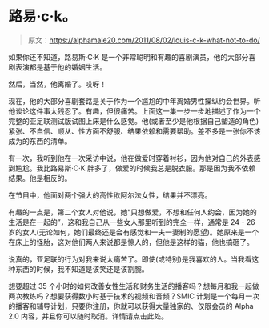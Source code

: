 # 路易·c·k。

> 原文：<https://alphamale20.com/2011/08/02/louis-c-k-what-not-to-do/>

如果你还不知道，路易斯·C·K 是一个非常聪明和有趣的喜剧演员，他的大部分喜剧表演都是基于他的婚姻生活。

然后，当然，他离婚了。哎呀！

现在，他的大部分喜剧套路是关于作为一个尴尬的中年离婚男性操纵约会世界。听他谈论这件事太残忍了。有趣，但很痛苦。上面这一集一步一步地描述了作为一个完整的亚足联测试版试图上床是什么感觉。他(或者至少是他根据自己塑造的角色)紧张、不自信、顺从、性方面不舒服、结果依赖和需要帮助。差不多是一张你不该成为的东西的清单。

有一次，我听到他在一次采访中说，他在做爱时穿着衬衫，因为他对自己的外表感到尴尬。我比路易斯·C·K 胖多了，做爱的时候我总是脱衣服。那是因为我不依赖结果。他是相反的。

在节目中，他面对两个强大的高性欲阿尔法女性，结果并不漂亮。

有趣的一点是，第二个女人对他说，她“只想做爱，不想和任何人约会，因为她的生活是在一起的”，这和我自己从一些女人那里听到的完全一样，通常是 24 - 26 岁的女人(无论如何，她们最终还是会有感觉和一夫一妻制的愿望)。她原来是一个在床上的怪胎，这对他们两人来说都是惊人的，但他是这样的猫，他也搞砸了。

说真的，亚足联的行为对我来说太痛苦了。即使(或特别)是我喜欢的人。当我看这种东西的时候，我不知道是该笑还是该割腕。

想要超过 35 个小时的如何改善女性生活和财务生活的播客吗？想每月和我一起做两次教练吗？想要获得数小时基于技术的视频和音频？SMIC 计划是一个每月一次的播客和辅导计划，只要你注册，你就可以获得大量独家的、仅限会员的 Alpha 2.0 内容，并且你可以随时取消。详情请点击此处。